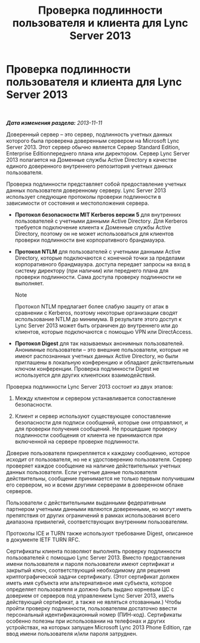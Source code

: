 ﻿---
title: Проверка подлинности пользователя и клиента для Lync Server 2013
TOCTitle: Проверка подлинности пользователя и клиента для Lync Server 2013
ms:assetid: 77f4b62a-f75c-424d-8f02-a6519090015d
ms:mtpsurl: https://technet.microsoft.com/ru-ru/library/Dn481132(v=OCS.15)
ms:contentKeyID: 59679355
ms.date: 05/19/2016
mtps_version: v=OCS.15
ms.translationtype: HT
---

# Проверка подлинности пользователя и клиента для Lync Server 2013

 

_**Дата изменения раздела:** 2013-11-11_

Доверенный сервер – это сервер, подлинность учетных данных которого была проверена доверенным сервером на Microsoft Lync Server 2013. Этот сервер обычно является Сервер Standard Edition, Enterprise Editionпереднего плана или директором. Сервер Lync Server 2013 полагается на Доменные службы Active Directory в качестве единого доверенного внутреннего репозитория учетных данных пользователя.

Проверка подлинности представляет собой предоставление учетных данных пользователя доверенному серверу. Lync Server 2013 использует следующие протоколы проверки подлинности в зависимости от состояния и местоположения сервера.

  - **Протокол безопасности MIT Kerberos версии 5** для внутренних пользователей с учетными данными Active Directory. Для Kerberos требуется подключение клиента к Доменные службы Active Directory, поэтому он не может использоваться для клиентов проверки подлинности вне корпоративного брандмауэра.

  - **Протокол NTLM** для пользователей с учетными данными Active Directory, которые подключаются с конечной точки за пределами корпоративного брандмауэра. доступа передает запросы на вход в систему директору (при наличии) или переднего плана для проверки подлинности. Сама доступа проверку подлинности не выполняет.
    
    > [!note]  
    > Протокол NTLM предлагает более слабую защиту от атак в сравнении с Kerberos, поэтому некоторые организации сводят использование NTLM до минимума. В результате этого доступ к Lync Server 2013 может быть ограничен до внутреннего или до клиентов, которые подключаются с помощью VPN или DirectAccess.

  - **Протокол Digest** для так называемых анонимных пользователей. Анонимные пользователи – это внешние пользователи, которые не имеют распознанных учетных данных Active Directory, но были приглашены в локальную конференцию и обладают действительным ключом конференции. Проверка подлинности Digest не используется для других клиентских взаимодействий.

Проверка подлинности Lync Server 2013 состоит из двух этапов:

1.  Между клиентом и сервером устанавливается сопоставление безопасности.

2.  Клиент и сервер используют существующее сопоставление безопасности для подписи сообщений, которые они отправляют, и для проверки получения сообщений. Не прошедшие проверку подлинности сообщения от клиента не принимаются при включенной на сервере проверке подлинности.

Доверие пользователя прикрепляется к каждому сообщению, которое исходит от пользователя, но не к удостоверению пользователя. Сервер проверяет каждое сообщение на наличие действительных учетных данных пользователя. Если учетные данные пользователя действительны, сообщение принимается не только первым получившим его сервером, но и всеми другими серверами в доверенном облаке серверов.

Пользователи с действительными выданными федеративным партнером учетными данными являются доверенными, но могут иметь препятствия от других ограничений в рамках использования всего диапазона привилегий, соответствующих внутренним пользователям.

Протоколы ICE и TURN также используют требование Digest, описанное в документе IETF TURN RFC.

Сертификаты клиента позволяют выполнять проверку подлинности пользователей с помощью Lync Server 2013. Вместо предоставления имени пользователя и пароля пользователи имеют сертификат и закрытый ключ, соответствующий необходимому для решения криптографической задачи сертификату. (Этот сертификат должен иметь имя субъекта или альтернативное имя субъекта, которое определяет пользователя и должно быть выдано корневым ЦС с доверием от серверов под управлением Lync Server 2013, иметь действующий сертификат, а также не являться отозванным.) Чтобы пройти проверку подлинности, пользователям достаточно ввести персональный идентификационный номер (ПИН-код). Сертификаты особенно полезны при использовании на телефонах и других устройствах, на которых запущен Microsoft Lync 2013 Phone Edition, где ввод имени пользователя и/или пароля затруднен.


